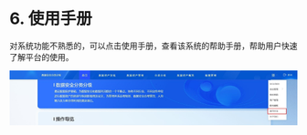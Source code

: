 # 6. 使用手册

对系统功能不熟悉的，可以点击使用手册，查看该系统的帮助手册，帮助用户快速了解平台的使用。

![](/data_classification/images/operation/dc/system/manual_1.png)
